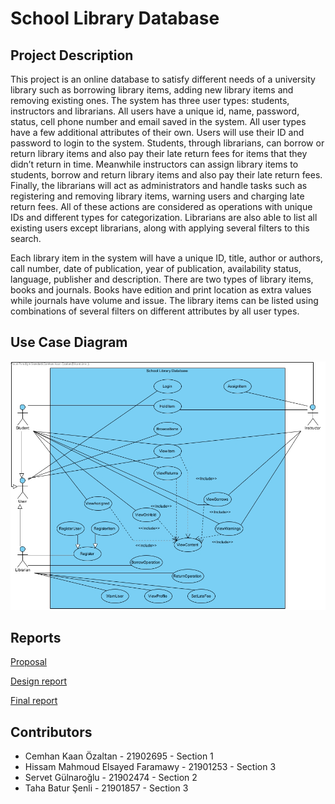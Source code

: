 # School Library Database

## Project Description
This project is an online database to satisfy different needs of a university library such as borrowing library items, adding new library items and removing existing ones. The system has three user types: students, instructors and librarians. All users have a unique id, name, password, status, cell phone number and email saved in the system. All user types have a few additional attributes of their own. Users will use their ID and password to login to the system. Students, through librarians, can borrow or return library items and also pay their late return fees for items that they didn’t return in time. Meanwhile instructors can assign library items to students, borrow and return library items and also pay their late return fees. Finally, the librarians will act as administrators and handle tasks such as registering and removing library items, warning users and charging late return fees. All of these actions are considered as operations with unique IDs and different types for categorization. Librarians are also able to list all existing users except librarians, along with applying several filters to this search.

Each library item in the system will have a unique ID, title, author or authors, call number, date of publication, year of publication, availability status, language, publisher and description. There are two types of library items, books and journals. Books have edition and print location as extra values while journals have volume and issue. The library items can be listed using combinations of several filters on different attributes by all user types.

## Use Case Diagram
![Use case diagram](use_case.jpg)

## Reports
[Proposal](https://kaanozaltan.github.io/school-library-database/proposal.pdf)

[Design report](https://kaanozaltan.github.io/school-library-database/design_report.pdf)

[Final report](https://kaanozaltan.github.io/school-library-database/final_report.pdf)

## Contributors
- Cemhan Kaan Özaltan - 21902695 - Section 1
- Hissam Mahmoud Elsayed Faramawy - 21901253 - Section 3
- Servet Gülnaroğlu - 21902474 - Section 2
- Taha Batur Şenli - 21901857 - Section 3